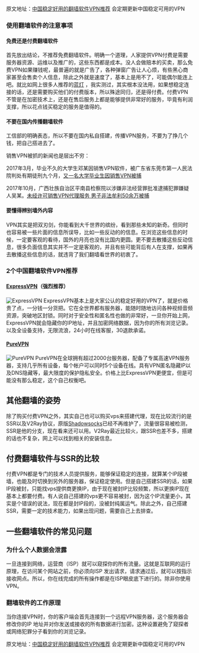 原文地址：[中国稳定好用的翻墙软件VPN推荐](http://heivpn.com/) 会定期更新中国稳定可用的VPN

### 使用翻墙软件的注意事项

#### 免费还是付费翻墙软件

首先放出结论，不推荐免费翻墙软件。明确一个道理，人家提供VPN付费是需要服务器资源、运维以及推广的，这些东西都是成本。没人会做赔本的买卖，那么免费VPN如果赚钱呢，最普遍的就是广告了，各种弹窗广告让人心烦，有些黑心商家甚至会售卖个人信息，除此之外就是速度了，基本上是用不了，可能偶尔能连上吧。就比如网上很多人推荐的[蓝灯](https://getlantern.org/zh_CN)
，我实测过，其实根本没法用，如果想稳定连接的话，还是需要购买他们的付费版本，所以殊途同归，还是得付费。付费VPN不管是在加密技术上，还是在售后服务上都是能够提供非常好的服务，毕竟有利润支撑，所以花点钱买稳定的服务是值得的。

#### 不要在国内传播翻墙软件

工信部的明确表态，所以不要在国内私自搭建，传播VPN服务，不要为了挣几个钱，把自己搭进去了。

销售VPN被抓的新闻也是层出不穷：

2017年3月，毕业不久的大学生邓某因销售VPN软件，被广东省东莞市第一人民法院判处有期徒刑九个月，[又一名大学毕业生因销售VPN被捕](https://www.sohu.com/a/192953986_99979179)

2017年10月，广西壮族自治区平南县检察院以涉嫌非法经营罪批准逮捕犯罪嫌疑人吴某。[未经许可销售VPN代理服务 男子非法牟利50余万被捕](http://news.hexun.com/2017-10-30/191438488.html)

#### 要懂得辨别墙外内容

VPN其实是把双刃剑，你能看到大千世界的缤纷，看到那些未知的新奇。但同时也容易被一些片面的信息所误导，比如一些反动的的信息。在浏览这些信息的时候，一定要客观的看待，国外的月亮也没有比国内更圆。更不要去散播这些反动信息，很多负面信息其实并不一定是客观的，并且有些可能背后有人在支撑，如果再去散播这些信息的话，就违背了我们翻墙看世界的初衷了。


### 2个中国翻墙软件VPN推荐

#### [ExpressVPN](http://heivpn.com/express)（强烈推荐）
![ExpressVPN](http://heivpn.com/wp-content/uploads/2019/08/express.png)
ExpressVPN基本上是大家公认的稳定好用的VPN了，就是价格贵了点，一分钱一分货把。它在全世界都有服务器，能随时随地访问各种视频音频资源，突破地区封锁。同时对于安全性和匿名性也做的非常好，一旦你开始上网，ExpressVPN就会隐藏你的IP地址，并且加密网络数据，因为你的所有浏览记录。以及全设备支持，无限流浪，24小时在线客服，30退款承诺。

#### [PureVPN](http://heivpn.com/pure)
![PureVPN](http://heivpn.com/wp-content/uploads/2019/08/pure.png)
PureVPN在全球拥有超过2000台服务器，配备了专属高速VPN服务器，支持几乎所有设备，每个帐户可以同时5个设备在线。具有VPN匿名隐藏IP以及DNS隐藏等，最大限度的保护隐私安全。价格上比ExpressVPN更便宜，但是可能没有那么稳定，这个自己权衡吧。

## 其他翻墙的姿势

除了购买付费VPN之外，其实自己也可以购买vps来搭建代理，现在比较流行的是SSR以及V2Ray协议，原版[Shadowsocks](https://zh.wikipedia.org/wiki/Shadowsocks)已经不再维护了，流量很容易被检测，SSR是他的分支，现在看来还可以用。V2Ray最近比较火，跟SSR也差不多，搭建的话也不复杂，网上可以找到相关的安装信息。

## 付费翻墙软件与SSR的比较

付费VPN都是专门的技术人员提供服务，能够保证稳定的连接，就算某个IP段被墙，也能及时切换到另外的服务器，保证稳定使用。但是自己搭建SSR的话，如果IP段被封，只能找vps提供商更换IP，由于现在被封IP比较频繁，所以更换IP现在基本上都要付费。有人说自己搭建的vps更不容易被封，因为这个IP流量更小，其实是个错误的说法，现在都是封IP段的，没被封纯属运气。除此之外，自己搭建SSR，需要一定的技术能力，如果出现问题，需要自己上去排查。

## 一些翻墙软件的常见问题

### 为什么个人数据会泄露

一旦连接到网络，运营商（ISP）就可以窥探你的所有流量。这就是互联网的运行原理，在访问某个网站之前，你必须向ISP 发出请求，请求通过后，就可以按指示接收网点。所以，你在线完成的所有操作都是在ISP眼皮底下进行的。除非你使用VPN。

### 翻墙软件的工作原理

当你连接VPN时，你的客户端会首先连接到一个远程VPN服务器，这个服务器会修改你的IP 地址并对你发送或接收的所有数据进行加密。这种设置避免了窥探者或网络犯罪分子看到你的浏览记录。‎

原文地址：[中国稳定好用的翻墙软件VPN推荐](http://heivpn.com/) 会定期更新中国稳定可用的VPN


